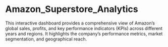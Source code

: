 # Amazon_Superstore_Analytics
This interactive dashboard provides a comprehensive view of Amazon’s global sales, profits, and key performance indicators (KPIs) across different years and regions. It highlights the company’s performance metrics, market segmentation, and geographical reach.
